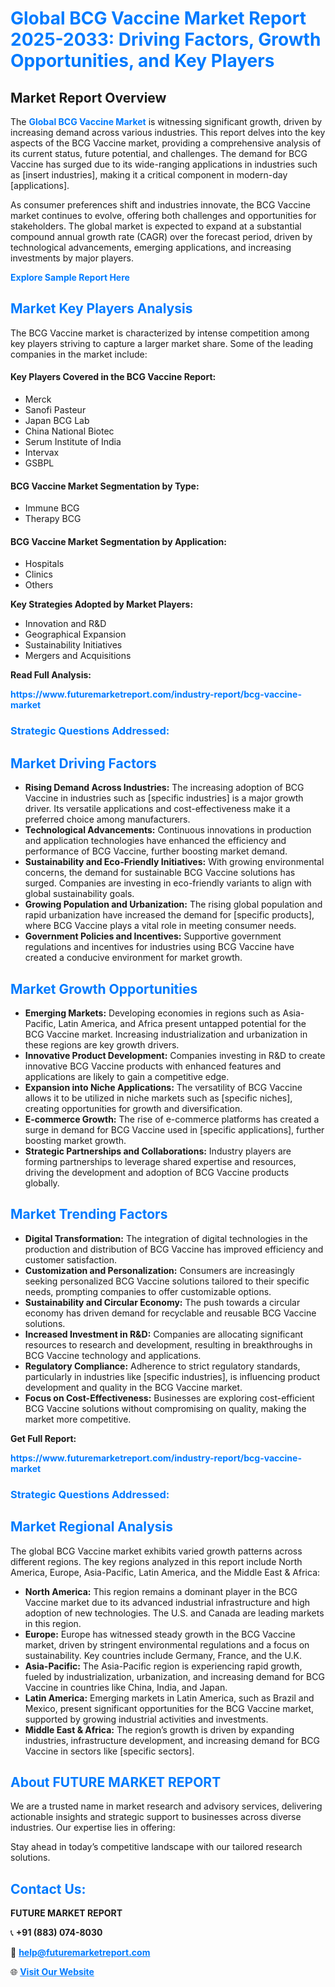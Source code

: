 <h1 style="color: #007BFF;">Global BCG Vaccine Market Report 2025-2033: Driving Factors, Growth Opportunities, and Key Players</h1>

<section id="overview">
<h2>Market Report Overview</h2>
<p>The <a href="https://www.futuremarketreport.com/industry-report/bcg-vaccine-market" style="color: #007BFF; text-decoration: none;"><strong>Global BCG Vaccine Market</strong></a> is witnessing significant growth, driven by increasing demand across various industries. This report delves into the key aspects of the BCG Vaccine market, providing a comprehensive analysis of its current status, future potential, and challenges. The demand for BCG Vaccine has surged due to its wide-ranging applications in industries such as [insert industries], making it a critical component in modern-day [applications].</p>
<p>As consumer preferences shift and industries innovate, the BCG Vaccine market continues to evolve, offering both challenges and opportunities for stakeholders. The global market is expected to expand at a substantial compound annual growth rate (CAGR) over the forecast period, driven by technological advancements, emerging applications, and increasing investments by major players.</p>
</section>

<section id="overview">
<p><a href="https://www.futuremarketreport.com/request-sample/reportId=26647" style="color: #007BFF; text-decoration: none;"><strong>Explore Sample Report Here</strong></a></p>
</section>

<section id="key-players">
<h2 style="color: #007BFF;">Market Key Players Analysis</h2>
<p>The BCG Vaccine market is characterized by intense competition among key players striving to capture a larger market share. Some of the leading companies in the market include:</p>
<h4>Key Players Covered in the BCG Vaccine Report:</h4>
<ul><li>Merck</li><li>Sanofi Pasteur</li><li>Japan BCG Lab</li><li>China National Biotec</li><li>Serum Institute of India</li><li>Intervax</li><li>GSBPL</li></ul>
<h4>BCG Vaccine Market Segmentation by Type:</h4>
<ul><li>Immune BCG</li><li>Therapy BCG</li></ul>

<h4>BCG Vaccine Market Segmentation by Application:</h4>
<ul><li>Hospitals</li><li>Clinics</li><li>Others</li></ul>
<p><strong>Key Strategies Adopted by Market Players:</strong></p>
<ul>
<li>Innovation and R&D</li>
<li>Geographical Expansion</li>
<li>Sustainability Initiatives</li>
<li>Mergers and Acquisitions</li>
</ul>
</section>

<section>
<p><strong>Read Full Analysis: </strong></p><a href="https://www.futuremarketreport.com/industry-report/bcg-vaccine-market" style="color: #007BFF; text-decoration: none;"><strong>https://www.futuremarketreport.com/industry-report/bcg-vaccine-market</strong></a>
<h3 style="color: #007BFF;">Strategic Questions Addressed:</h3>
</section>

<section id="driving-factors">
<h2 style="color: #007BFF;">Market Driving Factors</h2>
<ul>
<li><strong>Rising Demand Across Industries:</strong> The increasing adoption of BCG Vaccine in industries such as [specific industries] is a major growth driver. Its versatile applications and cost-effectiveness make it a preferred choice among manufacturers.</li>
<li><strong>Technological Advancements:</strong> Continuous innovations in production and application technologies have enhanced the efficiency and performance of BCG Vaccine, further boosting market demand.</li>
<li><strong>Sustainability and Eco-Friendly Initiatives:</strong> With growing environmental concerns, the demand for sustainable BCG Vaccine solutions has surged. Companies are investing in eco-friendly variants to align with global sustainability goals.</li>
<li><strong>Growing Population and Urbanization:</strong> The rising global population and rapid urbanization have increased the demand for [specific products], where BCG Vaccine plays a vital role in meeting consumer needs.</li>
<li><strong>Government Policies and Incentives:</strong> Supportive government regulations and incentives for industries using BCG Vaccine have created a conducive environment for market growth.</li>
</ul>
</section>

<section id="growth-opportunities">
<h2 style="color: #007BFF;">Market Growth Opportunities</h2>
<ul>
<li><strong>Emerging Markets:</strong> Developing economies in regions such as Asia-Pacific, Latin America, and Africa present untapped potential for the BCG Vaccine market. Increasing industrialization and urbanization in these regions are key growth drivers.</li>
<li><strong>Innovative Product Development:</strong> Companies investing in R&D to create innovative BCG Vaccine products with enhanced features and applications are likely to gain a competitive edge.</li>
<li><strong>Expansion into Niche Applications:</strong> The versatility of BCG Vaccine allows it to be utilized in niche markets such as [specific niches], creating opportunities for growth and diversification.</li>
<li><strong>E-commerce Growth:</strong> The rise of e-commerce platforms has created a surge in demand for BCG Vaccine used in [specific applications], further boosting market growth.</li>
<li><strong>Strategic Partnerships and Collaborations:</strong> Industry players are forming partnerships to leverage shared expertise and resources, driving the development and adoption of BCG Vaccine products globally.</li>
</ul>
</section>

<section id="trending-factors">
<h2 style="color: #007BFF;">Market Trending Factors</h2>
<ul>
<li><strong>Digital Transformation:</strong> The integration of digital technologies in the production and distribution of BCG Vaccine has improved efficiency and customer satisfaction.</li>
<li><strong>Customization and Personalization:</strong> Consumers are increasingly seeking personalized BCG Vaccine solutions tailored to their specific needs, prompting companies to offer customizable options.</li>
<li><strong>Sustainability and Circular Economy:</strong> The push towards a circular economy has driven demand for recyclable and reusable BCG Vaccine solutions.</li>
<li><strong>Increased Investment in R&D:</strong> Companies are allocating significant resources to research and development, resulting in breakthroughs in BCG Vaccine technology and applications.</li>
<li><strong>Regulatory Compliance:</strong> Adherence to strict regulatory standards, particularly in industries like [specific industries], is influencing product development and quality in the BCG Vaccine market.</li>
<li><strong>Focus on Cost-Effectiveness:</strong> Businesses are exploring cost-efficient BCG Vaccine solutions without compromising on quality, making the market more competitive.</li>
</ul>
</section>

<section>
<p><strong>Get Full Report: </strong></p><a href="https://www.futuremarketreport.com/industry-report/bcg-vaccine-market" style="color: #007BFF; text-decoration: none;"><strong>https://www.futuremarketreport.com/industry-report/bcg-vaccine-market</strong></a>
<h3 style="color: #007BFF;">Strategic Questions Addressed:</h3>
</section>


<section id="regional-analysis">
<h2 style="color: #007BFF;">Market Regional Analysis</h2>
<p>The global BCG Vaccine market exhibits varied growth patterns across different regions. The key regions analyzed in this report include North America, Europe, Asia-Pacific, Latin America, and the Middle East & Africa:</p>
<ul>
<li><strong>North America:</strong> This region remains a dominant player in the BCG Vaccine market due to its advanced industrial infrastructure and high adoption of new technologies. The U.S. and Canada are leading markets in this region.</li>
<li><strong>Europe:</strong> Europe has witnessed steady growth in the BCG Vaccine market, driven by stringent environmental regulations and a focus on sustainability. Key countries include Germany, France, and the U.K.</li>
<li><strong>Asia-Pacific:</strong> The Asia-Pacific region is experiencing rapid growth, fueled by industrialization, urbanization, and increasing demand for BCG Vaccine in countries like China, India, and Japan.</li>
<li><strong>Latin America:</strong> Emerging markets in Latin America, such as Brazil and Mexico, present significant opportunities for the BCG Vaccine market, supported by growing industrial activities and investments.</li>
<li><strong>Middle East & Africa:</strong> The region’s growth is driven by expanding industries, infrastructure development, and increasing demand for BCG Vaccine in sectors like [specific sectors].</li>
</ul>
</section>

<footer>
<h2 style="color: #007BFF;">About FUTURE MARKET REPORT</h2>
<p>We are a trusted name in market research and advisory services, delivering actionable insights and strategic support to businesses across diverse industries. Our expertise lies in offering:</p>

<p>Stay ahead in today’s competitive landscape with our tailored research solutions.</p>

<h2 style="color: #007BFF;">Contact Us:</h2>
<p><strong>FUTURE MARKET REPORT</strong></p>
<p>📞 <strong>+91 (883) 074-8030</strong></p>
<p>📧 <strong><a href="mailto:help@futuremarketreport.com" style="color: #007BFF;">help@futuremarketreport.com</a></strong></p>
<p>🌐 <strong><a href="https://www.futuremarketreport.com/" style="color: #007BFF;">Visit Our Website</a></strong></p>
</footer>